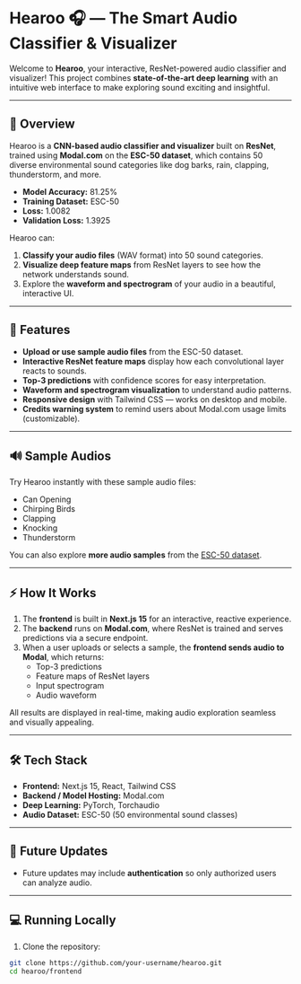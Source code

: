 # Hearoo 🎧 — The Smart Audio Classifier & Visualizer

Welcome to **Hearoo**, your interactive, ResNet-powered audio classifier and visualizer! This project combines **state-of-the-art deep learning** with an intuitive web interface to make exploring sound exciting and insightful.

---

## 🚀 Overview

Hearoo is a **CNN-based audio classifier and visualizer** built on **ResNet**, trained using **Modal.com** on the **ESC-50 dataset**, which contains 50 diverse environmental sound categories like dog barks, rain, clapping, thunderstorm, and more.

- **Model Accuracy:** 81.25%  
- **Training Dataset:** ESC-50  
- **Loss:** 1.0082  
- **Validation Loss:** 1.3925  

Hearoo can:

1. **Classify your audio files** (WAV format) into 50 sound categories.  
2. **Visualize deep feature maps** from ResNet layers to see how the network understands sound.  
3. Explore the **waveform and spectrogram** of your audio in a beautiful, interactive UI.

---

## 🎯 Features

- **Upload or use sample audio files** from the ESC-50 dataset.  
- **Interactive ResNet feature maps** display how each convolutional layer reacts to sounds.  
- **Top-3 predictions** with confidence scores for easy interpretation.  
- **Waveform and spectrogram visualization** to understand audio patterns.  
- **Responsive design** with Tailwind CSS — works on desktop and mobile.  
- **Credits warning system** to remind users about Modal.com usage limits (customizable).  

---

## 🔊 Sample Audios

Try Hearoo instantly with these sample audio files:

- Can Opening  
- Chirping Birds  
- Clapping  
- Knocking  
- Thunderstorm  

You can also explore **more audio samples** from the [ESC-50 dataset](https://github.com/karoldvl/ESC-50).

---

## ⚡ How It Works

1. The **frontend** is built in **Next.js 15** for an interactive, reactive experience.  
2. The **backend** runs on **Modal.com**, where ResNet is trained and serves predictions via a secure endpoint.  
3. When a user uploads or selects a sample, the **frontend sends audio to Modal**, which returns:
   - Top-3 predictions  
   - Feature maps of ResNet layers  
   - Input spectrogram  
   - Audio waveform  

All results are displayed in real-time, making audio exploration seamless and visually appealing.

---

## 🛠 Tech Stack

- **Frontend:** Next.js 15, React, Tailwind CSS  
- **Backend / Model Hosting:** Modal.com  
- **Deep Learning:** PyTorch, Torchaudio  
- **Audio Dataset:** ESC-50 (50 environmental sound classes)  

---

## 🔐 Future Updates
- Future updates may include **authentication** so only authorized users can analyze audio.  
---

## 💻 Running Locally

1. Clone the repository:  
```bash
git clone https://github.com/your-username/hearoo.git
cd hearoo/frontend
